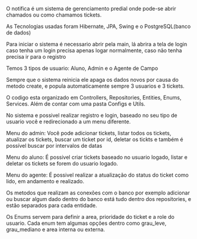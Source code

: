 O notifica é um sistema de gerenciamento predial onde pode-se abrir chamados ou como chamamos tickets.

As Tecnologias usadas foram Hibernate, JPA, Swing e o PostgreSQL(banco de dados)

Para iniciar o sistema é necessario abrir pela main, lá abrira a tela de login caso tenha um login precisa apenas logar normalmente, caso não tenha precisa ir para o registro

Temos 3 tipos de usuario: Aluno, Admin e o Agente de Campo

Sempre que o sistema reinicia ele apaga os dados novos por causa do metodo create, e popula automaticamente sempre 3 usuarios e 3 tickets. 

O codigo esta organizado em Controllers, Repositories, Entities, Enums, Services. Além de contar com uma pasta Configs e Utils.

No sistema e possivel realizar registro e login, baseado no seu tipo de usuario você e redirecionado a um menu diferente.

Menu do admin: Você pode adicionar tickets, listar todos os tickets, atualizar os tickets, buscar um ticket por id, deletar os tickts e também é possível buscar por intervalos de datas

Menu do aluno: É possivel criar tickets baseado no usuario logado, listar e deletar os tickets se forem do usuario logado.

Menu do agente: É possivel realizar a atualização do status do ticket como lido, em andamento e realizado.

Os metodos que realizam as conexões com o banco por exemplo adicionar ou buscar algum dado dentro do banco está tudo dentro dos repositories, e estão separados para cada entidade. 

Os Enums servem para definir a area, prioridade do ticket e a role do usuario. Cada enum tem algumas opções dentro como grau_leve, grau_mediano e area interna ou externa.
